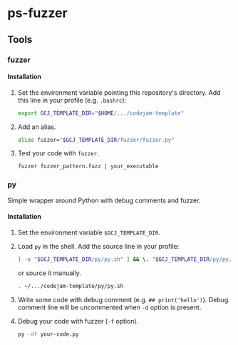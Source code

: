 # ps-fuzzer

## Tools

### fuzzer

#### Installation

1. Set the environment variable pointing this repository's directory.
    Add this line in your profile (e.g. `.bashrc`):

    ```bash
    export GCJ_TEMPLATE_DIR="$HOME/.../codejam-template"
    ```

2. Add an alias.

    ```bash
    alias fuzzer="$GCJ_TEMPLATE_DIR/fuzzer/fuzzer.py"
    ```

3. Test your code with `fuzzer`.

    ```bash
    fuzzer fuzzer_pattern.fuzz | your_executable
    ```

### py

Simple wrapper around Python with debug comments and fuzzer.

#### Installation

1. Set the environment variable `$GCJ_TEMPLATE_DIR`.

2. Load `py` in the shell. Add the source line in your profile:

    ```bash
    [ -s "$GCJ_TEMPLATE_DIR/py/py.sh" ] && \. "$GCJ_TEMPLATE_DIR/py/py.sh"
    ```

    or source it manually.

    ```bash
    . ~/.../codejam-template/py/py.sh
    ```

3. Write some code with debug comment (e.g. `## print('hello')`).
   Debug comment line will be uncommented when `-d` option is present.

4. Debug your code with fuzzer (`-f` option).

    ```bash
    py -df your-code.py
    ```
